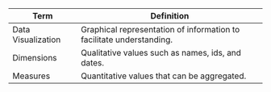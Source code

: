
|Term|Definition|
|--|--|
|Data Visualization|Graphical representation of information to facilitate understanding.|
|Dimensions|Qualitative values such as names, ids, and dates.|
|Measures|Quantitative values that can be aggregated.|

